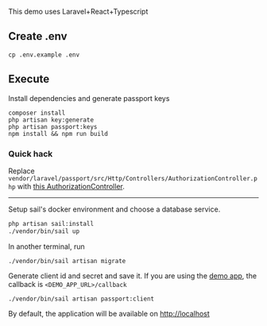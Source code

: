 This demo uses Laravel+React+Typescript

## Create .env
```
cp .env.example .env
```


## Execute
Install dependencies and generate passport keys
```
composer install
php artisan key:generate
php artisan passport:keys
npm install && npm run build
```

### Quick hack
Replace `vendor/laravel/passport/src/Http/Controllers/AuthorizationController.php` with [this AuthorizationController](https://gist.github.com/marcorentap/740046418fa270146ab0302b7067843b).

---

Setup sail's docker environment and choose a database service.
```bash
php artisan sail:install
./vendor/bin/sail up
```

In another terminal, run
```
./vendor/bin/sail artisan migrate
```

Generate client id and secret and save it. If you are using the [demo app](https://github.com/marcorentap/legoom-app-demo), the callback is `<DEMO_APP_URL>/callback`
```
./vendor/bin/sail artisan passport:client
```

By default, the application will be available on [http://localhost](http://localhost)
